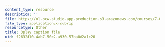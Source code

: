 ```yaml
---
content_type: resource
description: ''
file: https://ol-ocw-studio-app-production.s3.amazonaws.com/courses/7-014-introductory-biology-spring-2005/f2632d104ab750c2a93057ba0d2a1c20_kAN_eTW_ig0.vtt
file_type: application/x-subrip
resourcetype: Other
title: 3play caption file
uid: f2632d10-4ab7-50c2-a930-57ba0d2a1c20
---
```

